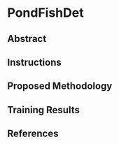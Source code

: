 # PondFishDet

## Abstract

## Instructions

## Proposed Methodology

## Training Results 

## References

